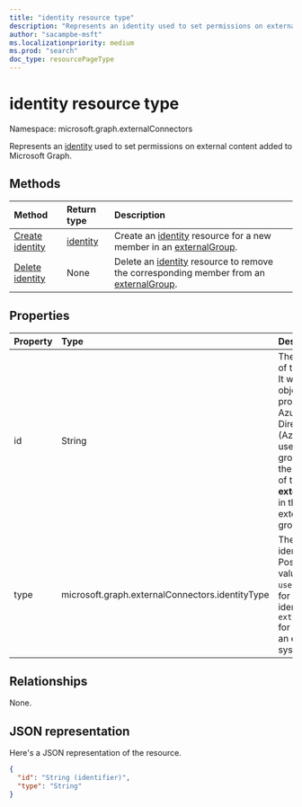 ```yaml
---
title: "identity resource type"
description: "Represents an identity used to set permissions on external content added to Microsoft Graph."
author: "sacampbe-msft"
ms.localizationpriority: medium
ms.prod: "search"
doc_type: resourcePageType
---
```


# identity resource type

Namespace: microsoft.graph.externalConnectors

Represents an [identity](externalconnectors-identity.md) used to set permissions on external content added to Microsoft Graph.

## Methods
|Method|Return type|Description|
|:---|:---|:---|
|[Create identity](../api/externalconnectors-externalgroup-post-members.md)|[identity](externalconnectors-identity.md)|Create an [identity](../resources/externalconnectors-identity.md) resource for a new member in an [externalGroup](../resources/externalconnectors-externalgroup.md).|
|[Delete identity](../api/externalconnectors-externalgroupmember-delete.md)|None|Delete an [identity](../resources/externalconnectors-identity.md) resource to remove the corresponding member from an [externalGroup](../resources/externalconnectors-externalgroup.md).|

## Properties

| Property       | Type                    | Description                                                          |
|:---------------|:------------------------|:---------------------------------------------------------------------|
| id             | String                  | The unique ID of the identity. It would be the objectId property for Azure Active Directory (Azure AD) users or groups and the **id** property of the **externalGroup** in the case of external groups.                                    |
| type           | microsoft.graph.externalConnectors.identityType | The type of identity. Possible values are: `user` or `group` for Azure AD identities and `externalgroup` for groups in an external system. |

## Relationships
None.

## JSON representation
Here's a JSON representation of the resource.
<!-- {
  "blockType": "resource",
  "keyProperty": "id",
  "@odata.type": "microsoft.graph.externalConnectors.identity",
  "openType": false
}
-->
``` json
{
  "id": "String (identifier)",
  "type": "String"
}
```
